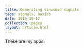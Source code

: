 ```yaml
---
title: Generating sinusoid signals
tags: signals, basics
date: 2015-10-17
collection: pages
layout: article.html
---
```


These are my apps!
